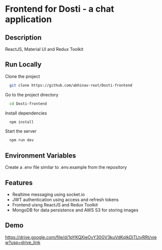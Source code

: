 # Frontend for Dosti - a chat application

## Description

ReactJS, Material UI and Redux Toolkit

## Run Locally

Clone the project

```bash
  git clone https://github.com/abhinav-root/Dosti-frontend
```

Go to the project directory

```bash
  cd Dosti-frontend
```

Install dependencies

```bash
  npm install
```

Start the server

```bash
  npm run dev
```


## Environment Variables

Create a .env file similar to .env.example from the repository


## Features

- Realtime messaging using socket.io
- JWT authentication using access and refresh tokens
- Frontend uisng ReactJS and Redux Toolkit
- MongoDB for data persistence and AWS S3 for storing images


## Demo

https://drive.google.com/file/d/1pYKQXieOvY30GV3kuVdKqIkDjTLtyRRt/view?usp=drive_link
